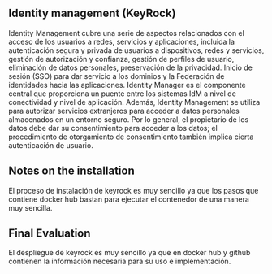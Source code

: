 ## Identity management (KeyRock)
Identity Management cubre una serie de aspectos relacionados con el acceso de los usuarios a redes, servicios y aplicaciones, incluida la autenticación segura y privada de usuarios a dispositivos, redes y servicios, gestión de autorización y confianza, gestión de perfiles de usuario, eliminación de datos personales, preservación de la privacidad. Inicio de sesión (SSO) para dar servicio a los dominios y la Federación de identidades hacia las aplicaciones. Identity Manager es el componente central que proporciona un puente entre los sistemas IdM a nivel de conectividad y nivel de aplicación. Además, Identity Management se utiliza para autorizar servicios extranjeros para acceder a datos personales almacenados en un entorno seguro. Por lo general, el propietario de los datos debe dar su consentimiento para acceder a los datos; el procedimiento de otorgamiento de consentimiento también implica cierta autenticación de usuario.

## Notes on the installation
El proceso de instalación de keyrock es muy sencillo ya que los pasos que contiene docker hub bastan para ejecutar el contenedor de una manera muy sencilla.

## Final Evaluation
El despliegue de keyrock es muy sencillo ya que en docker hub y github contienen la información necesaria para su uso e implementación.
